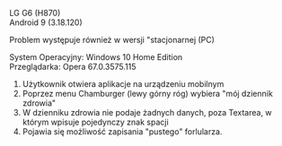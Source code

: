 LG G6 (H870)  
Android 9 (3.18.120)  

Problem występuje również w wersji "stacjonarnej (PC)  

System Operacyjny: Windows 10 Home Edition  
Przeglądarka: Opera 67.0.3575.115  

1. Użytkownik otwiera aplikacje na urządzeniu mobilnym 
2. Poprzez menu Chamburger (lewy górny róg) wybiera "mój dziennik zdrowia"  
3. W dzienniku zdrowia nie podaje żadnych danych, poza Textarea, w którym wpisuje pojedynczy znak spacji  
4. Pojawia się możliwość zapisania "pustego" forlularza.  
